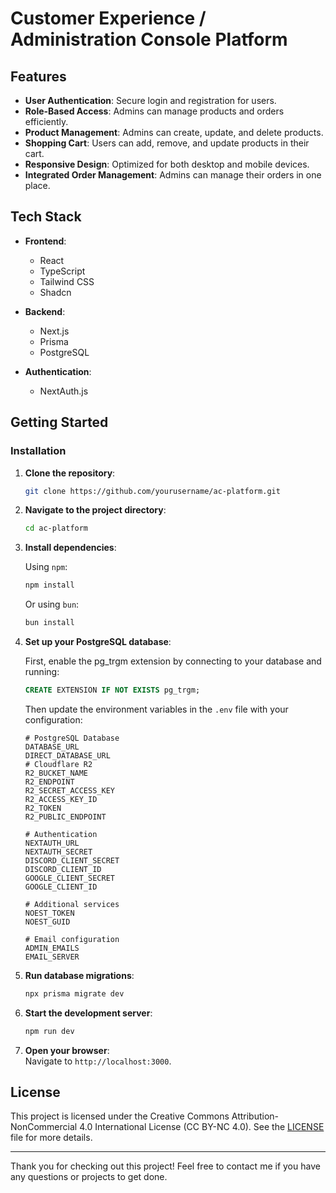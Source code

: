 # Customer Experience / Administration Console Platform

## Features

- **User Authentication**: Secure login and registration for users.
- **Role-Based Access**: Admins can manage products and orders efficiently.
- **Product Management**: Admins can create, update, and delete products.
- **Shopping Cart**: Users can add, remove, and update products in their cart.
- **Responsive Design**: Optimized for both desktop and mobile devices.
- **Integrated Order Management**: Admins can manage their orders in one place.

## Tech Stack

- **Frontend**:

  - React
  - TypeScript
  - Tailwind CSS
  - Shadcn

- **Backend**:

  - Next.js
  - Prisma
  - PostgreSQL

- **Authentication**:
  - NextAuth.js

## Getting Started

### Installation

1. **Clone the repository**:

   ```bash
   git clone https://github.com/yourusername/ac-platform.git
   ```

2. **Navigate to the project directory**:

   ```bash
   cd ac-platform
   ```

3. **Install dependencies**:

   Using `npm`:

   ```bash
   npm install
   ```

   Or using `bun`:

   ```bash
   bun install
   ```

4. **Set up your PostgreSQL database**:

   First, enable the pg_trgm extension by connecting to your database and running:

   ```sql
   CREATE EXTENSION IF NOT EXISTS pg_trgm;
   ```

   Then update the environment variables in the `.env` file with your configuration:

   ```plaintext
   # PostgreSQL Database
   DATABASE_URL
   DIRECT_DATABASE_URL
   # Cloudflare R2
   R2_BUCKET_NAME
   R2_ENDPOINT
   R2_SECRET_ACCESS_KEY
   R2_ACCESS_KEY_ID
   R2_TOKEN
   R2_PUBLIC_ENDPOINT

   # Authentication
   NEXTAUTH_URL
   NEXTAUTH_SECRET
   DISCORD_CLIENT_SECRET
   DISCORD_CLIENT_ID
   GOOGLE_CLIENT_SECRET
   GOOGLE_CLIENT_ID

   # Additional services
   NOEST_TOKEN
   NOEST_GUID

   # Email configuration
   ADMIN_EMAILS
   EMAIL_SERVER
   ```

5. **Run database migrations**:

   ```bash
   npx prisma migrate dev
   ```

6. **Start the development server**:

   ```bash
   npm run dev
   ```

7. **Open your browser**:  
   Navigate to `http://localhost:3000`.

## License

This project is licensed under the Creative Commons Attribution-NonCommercial 4.0 International License (CC BY-NC 4.0).
See the [LICENSE](LICENSE) file for more details.

---

Thank you for checking out this project! Feel free to contact me if you have any questions or projects to get done.
